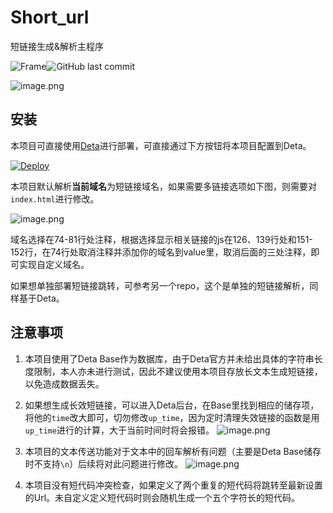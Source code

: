 # Short_url
短链接生成&amp;解析主程序

![Frame](https://img.shields.io/badge/Frame-Flask-blue?logo=Flask&label=框架)![GitHub last commit](https://img.shields.io/github/last-commit/Lord2333/Short_url?logo=github&label=上次更新&link=https://github.com/Lord2333/Short_url)

![image.png](https://s2.loli.net/2022/05/31/DaG4VBoM1nqE7hj.png)

## 安装
本项目可直接使用[Deta](https://web.deta.sh)进行部署，可直接通过下方按钮将本项目配置到Deta。

[![Deploy](https://button.deta.dev/1/svg)](https://go.deta.dev/deploy?repo=https://github.com/Lord2333/Short_url/)

本项目默认解析**当前域名**为短链接域名，如果需要多链接选项如下图，则需要对`index.html`进行修改。

![image.png](https://s2.loli.net/2022/05/31/hXFKarpH3ZjROvU.png)

域名选择在74-81行处注释，根据选择显示相关链接的js在126、139行处和151-152行，在74行处取消注释并添加你的域名到value里，取消后面的三处注释，即可实现自定义域名。

如果想单独部署短链接跳转，可参考另一个repo，这个是单独的短链接解析，同样基于Deta。

## 注意事项
1. 本项目使用了Deta Base作为数据库，由于Deta官方并未给出具体的字符串长度限制，本人亦未进行测试，因此不建议使用本项目存放长文本生成短链接，以免造成数据丢失。

2. 如果想生成长效短链接，可以进入Deta后台，在Base里找到相应的储存项，将他的`time`改大即可，切勿修改`up_time`，因为定时清理失效链接的函数是用`up_time`进行的计算，大于当前时间时将会报错。
![image.png](https://s2.loli.net/2022/05/31/ngrzoJRSbq5LkCl.png)

3. 本项目的文本传送功能对于文本中的回车解析有问题（主要是Deta Base储存时不支持`\n`）后续将对此问题进行修改。
![image.png](https://s2.loli.net/2022/05/31/7aeFhJD2zsHgiXV.png)
   
4. 本项目没有短代码冲突检查，如果定义了两个重复的短代码将跳转至最新设置的Url。未自定义定义短代码时则会随机生成一个五个字符长的短代码。
